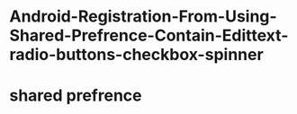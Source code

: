 # Android-Registration-From-Using-Shared-Prefrence-Contain-Edittext-radio-buttons-checkbox-spinner
# shared prefrence
